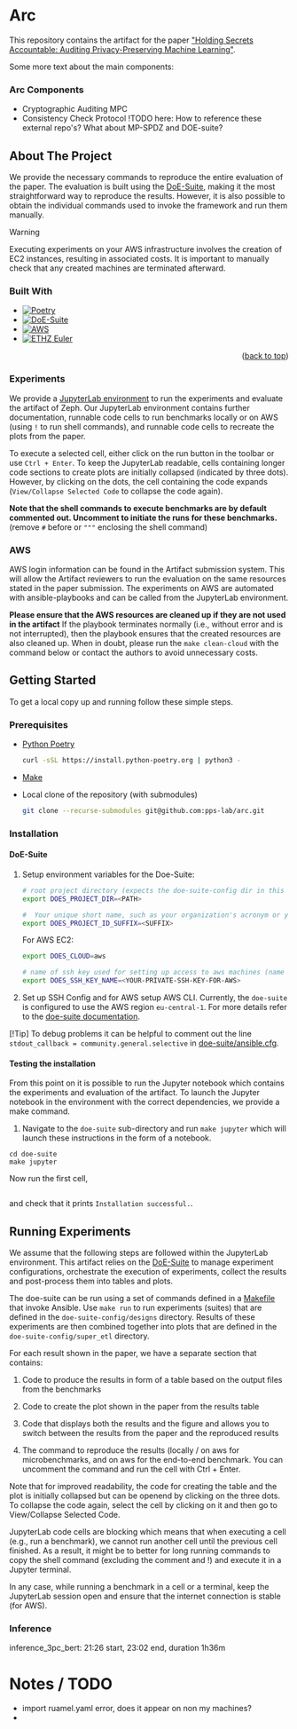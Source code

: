 
# Arc
<a name="readme-top"></a>

This repository contains the artifact for the paper ["Holding Secrets Accountable: Auditing Privacy-Preserving Machine Learning"](https://arxiv.org/abs/2402.15780).

Some more text about the main components:

### Arc Components
- Cryptographic Auditing MPC
- Consistency Check Protocol
!TODO here: How to reference these external repo's? What about MP-SPDZ and DOE-suite?




<!-- ABOUT THE PROJECT -->
## About The Project

We provide the necessary commands to reproduce the entire evaluation of the paper.
The evaluation is built using the [DoE-Suite](https://github.com/nicolas-kuechler/doe-suite), making it the most straightforward way to reproduce the results.
However, it is also possible to obtain the individual commands used to invoke the framework and run them manually.

> [!WARNING]
> Executing experiments on your AWS infrastructure involves the creation of EC2 instances, resulting in associated costs.
> It is important to manually check that any created machines are terminated afterward.

### Built With

* [![Poetry][poetry-shield]][poetry-url]
* [![DoE-Suite][doesuite-shield]][doesuite-url]
* [![AWS][aws-shield]][aws-url]
* [![ETHZ Euler][euler-shield]][euler-url]


<p align="right">(<a href="#readme-top">back to top</a>)</p>



### Experiments
We provide a [JupyterLab environment]() to run the experiments and evaluate the artifact of Zeph. Our JupyterLab environment contains further documentation, runnable code cells to run benchmarks locally or on AWS (using `!` to run shell commands), and runnable code cells to recreate the plots from the paper.

To execute a selected cell, either click on the run button in the toolbar or use `Ctrl + Enter`. To keep the JupyterLab readable, cells containing longer code sections to create plots are initially collapsed (indicated by three dots). However, by clicking on the dots, the cell containing the code expands (`View/Collapse Selected Code` to collapse the code again).

**Note that the shell commands to execute benchmarks are by default commented out. Uncomment to initiate the runs for these benchmarks.** (remove `#` before or `"""` enclosing the shell command)

### AWS
AWS login information can be found in the Artifact submission system. This will allow the Artifact reviewers to run the evaluation on the same resources stated in the paper submission. The experiments on AWS are automated with ansible-playbooks and can be called from the JupyterLab environment.

**Please ensure that the AWS resources are cleaned up if they are not used in the artifact**
If the playbook terminates normally (i.e., without error and is not interrupted), then the playbook ensures that the created resources are also cleaned up. 
When in doubt, please run the `make clean-cloud` with the command below or contact the authors to avoid unnecessary costs.


<!-- GETTING STARTED -->
## Getting Started

To get a local copy up and running follow these simple steps.

### Prerequisites

* [Python Poetry](https://python-poetry.org/)
    ```sh
    curl -sSL https://install.python-poetry.org | python3 -
    ```

* [Make](https://www.gnu.org/software/make/)

* Local clone of the repository (with submodules)
    ```sh
    git clone --recurse-submodules git@github.com:pps-lab/arc.git
    ```

### Installation

#### DoE-Suite

1. Setup environment variables for the Doe-Suite:
    ```sh
    # root project directory (expects the doe-suite-config dir in this folder)
    export DOES_PROJECT_DIR=<PATH>

    #  Your unique short name, such as your organization's acronym or your initials.
    export DOES_PROJECT_ID_SUFFIX=<SUFFIX>
    ```

   For AWS EC2:
    ```sh
    export DOES_CLOUD=aws

    # name of ssh key used for setting up access to aws machines (name of key not path)
    export DOES_SSH_KEY_NAME=<YOUR-PRIVATE-SSH-KEY-FOR-AWS>
    ```

2. Set up SSH Config and for AWS setup AWS CLI.
   Currently, the `doe-suite` is configured to use the AWS region `eu-central-1`.
   For more details refer to the [doe-suite documentation](https://nicolas-kuechler.github.io/doe-suite/installation.html#base-installation).


[!Tip]
To debug problems it can be helpful to comment out the line `stdout_callback = community.general.selective` in [doe-suite/ansible.cfg](../doe-suite/ansible.cfg).

#### Testing the installation
From this point on it is possible to run the Jupyter notebook which contains the experiments and evaluation of the artifact.
To launch the Jupyter notebook in the environment with the correct dependencies, we provide a make command.
1. Navigate to the `doe-suite` sub-directory and run `make jupyter` which will launch these instructions in the form of a notebook.
```shell
cd doe-suite
make jupyter
```
Now run the first cell,
```python

```
and check that it prints `Installation successful.`.


## Running Experiments

We assume that the following steps are followed within the JupyterLab environment. 
This artifact relies on the [DoE-Suite](https://github.com/nicolas-kuechler/doe-suite) to manage experiment configurations,
orchestrate the execution of experiments, collect the results and post-process them into tables and plots.

The doe-suite can be run using a set of commands defined in a [Makefile](doe-suite/Makefile) that invoke Ansible.
Use `make run` to run experiments (suites) that are defined in the `doe-suite-config/designs` directory.
Results of these experiments are then combined together into plots that are defined in the `doe-suite-config/super_etl` directory.

For each result shown in the paper, we have a separate section that contains:

1. Code to produce the results in form of a table based on the output files from the benchmarks

2. Code to create the plot shown in the paper from the results table

3. Code that displays both the results and the figure and allows you to switch between the results from the paper and the reproduced results

4. The command to reproduce the results (locally / on aws for microbenchmarks, and on aws for the end-to-end benchmark. You can uncomment the command and run the cell with Ctrl + Enter.

Note that for improved readability, the code for creating the table and the plot is initially collapsed but can be openend by clicking on the three dots. To collapse the code again, select the cell by clicking on it and then go to View/Collapse Selected Code.

JupyterLab code cells are blocking which means that when executing a cell (e.g., run a benchmark), we cannot run another cell until the previous cell finished. As a result, it might be to better for long running commands to copy the shell command (excluding the comment and !) and execute it in a Jupyter terminal.

In any case, while running a benchmark in a cell or a terminal, keep the JupyterLab session open and ensure that the internet connection is stable (for AWS).

### Inference
inference_3pc_bert: 21:26 start, 23:02 end, duration 1h36m


# Notes / TODO
- import ruamel.yaml error, does it appear on non my machines?
- 



<!-- MARKDOWN LINKS & IMAGES -->

[poetry-shield]: https://img.shields.io/badge/poetry-grey?style=for-the-badge&logo=poetry
[poetry-url]: https://python-poetry.org/


[doesuite-shield]: https://img.shields.io/badge/doe--suite-grey?style=for-the-badge&logo=github
[doesuite-url]: https://github.com/nicolas-kuechler/doe-suite


[aws-shield]: https://img.shields.io/badge/aws-ec2-grey?style=for-the-badge&logo=amazonaws
[aws-url]: https://aws.amazon.com/


[euler-shield]: https://img.shields.io/badge/ethz-euler-grey?style=for-the-badge
[euler-url]: https://scicomp.ethz.ch/wiki/Euler